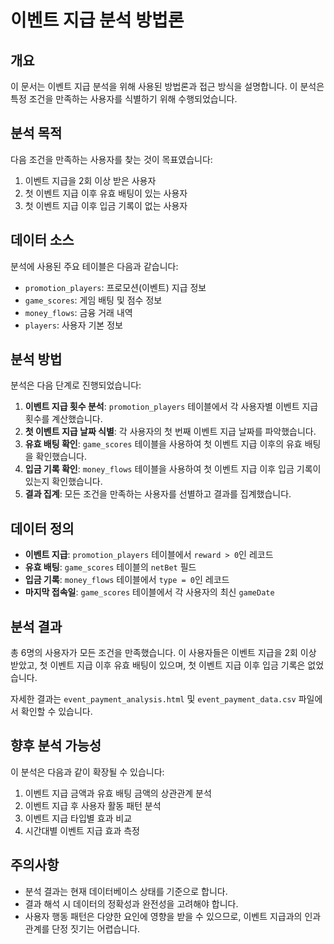 # 이벤트 지급 분석 방법론

## 개요

이 문서는 이벤트 지급 분석을 위해 사용된 방법론과 접근 방식을 설명합니다. 이 분석은 특정 조건을 만족하는 사용자를 식별하기 위해 수행되었습니다.

## 분석 목적

다음 조건을 만족하는 사용자를 찾는 것이 목표였습니다:

1. 이벤트 지급을 2회 이상 받은 사용자
2. 첫 이벤트 지급 이후 유효 배팅이 있는 사용자
3. 첫 이벤트 지급 이후 입금 기록이 없는 사용자

## 데이터 소스

분석에 사용된 주요 테이블은 다음과 같습니다:

- `promotion_players`: 프로모션(이벤트) 지급 정보
- `game_scores`: 게임 배팅 및 점수 정보
- `money_flows`: 금융 거래 내역
- `players`: 사용자 기본 정보

## 분석 방법

분석은 다음 단계로 진행되었습니다:

1. **이벤트 지급 횟수 분석**: `promotion_players` 테이블에서 각 사용자별 이벤트 지급 횟수를 계산했습니다.
2. **첫 이벤트 지급 날짜 식별**: 각 사용자의 첫 번째 이벤트 지급 날짜를 파악했습니다.
3. **유효 배팅 확인**: `game_scores` 테이블을 사용하여 첫 이벤트 지급 이후의 유효 배팅을 확인했습니다.
4. **입금 기록 확인**: `money_flows` 테이블을 사용하여 첫 이벤트 지급 이후 입금 기록이 있는지 확인했습니다.
5. **결과 집계**: 모든 조건을 만족하는 사용자를 선별하고 결과를 집계했습니다.

## 데이터 정의

- **이벤트 지급**: `promotion_players` 테이블에서 `reward > 0`인 레코드
- **유효 배팅**: `game_scores` 테이블의 `netBet` 필드
- **입금 기록**: `money_flows` 테이블에서 `type = 0`인 레코드
- **마지막 접속일**: `game_scores` 테이블에서 각 사용자의 최신 `gameDate`

## 분석 결과

총 6명의 사용자가 모든 조건을 만족했습니다. 이 사용자들은 이벤트 지급을 2회 이상 받았고, 첫 이벤트 지급 이후 유효 배팅이 있으며, 첫 이벤트 지급 이후 입금 기록은 없었습니다.

자세한 결과는 `event_payment_analysis.html` 및 `event_payment_data.csv` 파일에서 확인할 수 있습니다.

## 향후 분석 가능성

이 분석은 다음과 같이 확장될 수 있습니다:

1. 이벤트 지급 금액과 유효 배팅 금액의 상관관계 분석
2. 이벤트 지급 후 사용자 활동 패턴 분석
3. 이벤트 지급 타입별 효과 비교
4. 시간대별 이벤트 지급 효과 측정

## 주의사항

- 분석 결과는 현재 데이터베이스 상태를 기준으로 합니다.
- 결과 해석 시 데이터의 정확성과 완전성을 고려해야 합니다.
- 사용자 행동 패턴은 다양한 요인에 영향을 받을 수 있으므로, 이벤트 지급과의 인과관계를 단정 짓기는 어렵습니다.
